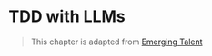 # TDD with LLMs

> This chapter is adapted from [Emerging Talent](https://github.com/MIT-Emerging-Talent/test-driven-development-with-large-language-models)
